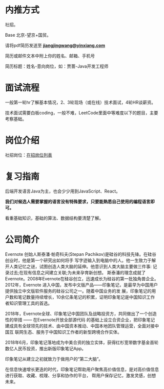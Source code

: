 # 内推方式
社招。

Base 北京-望京+国贸。

请将pdf简历发送至 **jiangjingwang@yinxiang.com**

简历或邮件文本中附上你的姓名、邮箱、手机号

简历标题：姓名-意向岗位，如：贾蔷-Java开发工程师

# 面试流程
一般第一轮hr了解基本情况，2、3轮现场（或在线）技术面试，4轮HR谈薪资。

技术面试需要白板coding，一般不难，LeetCode里面中等难度以下的题目，主要考察基础。

# 岗位介绍

社招岗位：[在招岗位列表](https://app.mokahr.com/apply/evernote/1588#/jobs?zhineng=6460&_k=e6lboi)

# 复习指南

后端开发语言Java为主，也会少少用到JavaScript、React。

**我们对候选人需要掌握的语言没有特殊要求，只要能熟悉自己使用的编程语言即可。**

看重基础知识，基础的算法、数据结构要清楚了解。

# 公司简介

Evernote 创始人斯泰潘·帕奇科夫(Stepan Pachikov)是硅谷的科技先锋。在硅谷创业时，他是第一个研究出如何将手 写字迹输入到电脑中的人。他一生致力于解开人类记忆之谜，试图创造人类大脑的延伸。他意识到人类大脑主要做三件事: 记录过去;在现有信息之间建立关联;为未来孕育新创想。 斯泰潘的理念成就了Evernote。2008年Evernote在硅谷创立，迅速成长为硅谷的第一批独角兽企业。2012年，Evernote 进入中国，发布中文版产品——印象笔记，是最早为中国用户提供独立中文版软件服务的硅谷公司之一。随着中国业务的发 展，印象笔记的用户数和笔记数量持续增长，10余亿条笔记的积累，证明印象笔记是中国知识工作者知识管理工具的首选。

2018年，Evernote全球、印象笔记中国团队及战略投资方，共同做出了一个创造性的举措 —— 在Evernote开放全部源代码 的基础上设立合资企业，把印象笔记建成具有全球领先的技术、由中国资本推动、中国本地团队管理运营，全面对接中国互 联网生态、服务于中国知识工作者的新型跨境合作实体。

2018年6月，印象笔记落地成为中美合资的独立实体，获得红杉宽带数字基金首轮数亿人民币投资，推出新版印象笔记App。

印象笔记从建立之初就致力于做用户的“第二大脑”。

在信息快速增长更迭的时代，印象笔记帮助用户聚焦高价值信息，是对高价值信息进行获取、收藏、梳理、分享和协作的平台， 帮用户保存记忆，激发灵感，创想未来。

